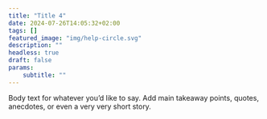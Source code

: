 ```yaml
---
title: "Title 4"
date: 2024-07-26T14:05:32+02:00
tags: []
featured_image: "img/help-circle.svg"
description: ""
headless: true
draft: false
params:
    subtitle: ""
---
```


Body text for whatever you’d like to say. Add main takeaway points, quotes, anecdotes, or even a very very short story. 
